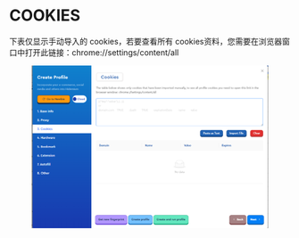 # COOKIES

下表仅显示手动导入的 cookies，若要查看所有 cookies资料，您需要在浏览器窗口中打开此链接：chrome://settings/content/all

<figure><img src="../.gitbook/assets/image (1) (1) (1) (1) (1) (1) (1) (1).png" alt=""><figcaption></figcaption></figure>
